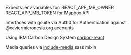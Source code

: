 Expects .env variables for:
REACT_APP_MB_OWNER
REACT_APP_MB_TOKEN
for Mapbox API

Interfaces with gsuite via Auth0 for Authentication against @xaviermicronesia.org accounts

Using IBM Carbon Design System [carbon-react](https://www.npmjs.com/package/carbon-react)

Media queries via [include-media](https://github.com/eduardoboucas/include-media) sass mixin

